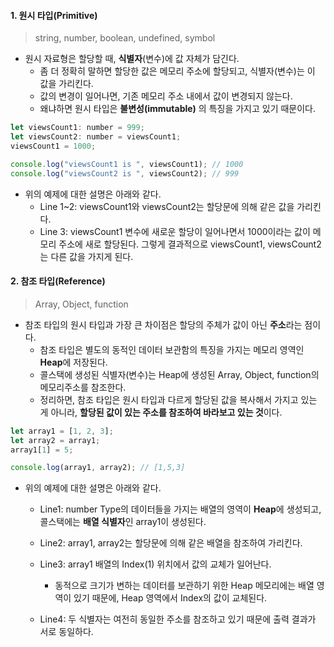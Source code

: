#### 1. 원시 타입(Primitive)

> string, number, boolean, undefined, symbol

- 원시 자료형은 할당할 때, **식별자**(변수)에 값 자체가 담긴다.
  - 좀 더 정확히 말하면 할당한 값은 메모리 주소에 할당되고, 식별자(변수)는 이 값을 가리킨다.
  - 값의 변경이 일어나면, 기존 메모리 주소 내에서 값이 변경되지 않는다.
  - 왜냐하면 원시 타입은 **불변성(immutable)** 의 특징을 가지고 있기 때문이다.

```jsx
let viewsCount1: number = 999;
let viewsCount2: number = viewsCount1;
viewsCount1 = 1000;

console.log("viewsCount1 is ", viewsCount1); // 1000
console.log("viewsCount2 is ", viewsCount2); // 999
```

- 위의 예제에 대한 설명은 아래와 같다.
  - Line 1~2: viewsCount1와 viewsCount2는 할당문에 의해 같은 값을 가리킨다.
  - Line 3: viewsCount1 변수에 새로운 할당이 일어나면서 1000이라는 값이 메모리 주소에 새로 할당된다. 그렇게 결과적으로 viewsCount1, viewsCount2는 다른 값을 가지게 된다.


#### 2. 참조 타입(Reference)

> Array, Object, function

- 참조 타입의 원시 타입과 가장 큰 차이점은 할당의 주체가 값이 아닌 **주소**라는 점이다.
  - 참조 타입은 별도의 동적인 데이터 보관함의 특징을 가지는 메모리 영역인 **Heap**에 저장된다.
  - 콜스택에 생성된 식별자(변수)는 Heap에 생성된 Array, Object, function의 메모리주소를 참조한다.
  - 정리하면, 참조 타입은 원시 타입과 다르게 할당된 값을 복사해서 가지고 있는 게 아니라, **할당된 값이 있는 주소를 참조하여 바라보고 있는 것**이다.

```jsx
let array1 = [1, 2, 3];
let array2 = array1;
array1[1] = 5;

console.log(array1, array2); // [1,5,3]
```

- 위의 예제에 대한 설명은 아래와 같다.
  - Line1: number Type의 데이터들을 가지는 배열의 영역이 **Heap**에 생성되고, 콜스택에는 **배열 식별자**인 array1이 생성된다.
  - Line2: array1, array2는 할당문에 의해 같은 배열을 참조하여 가리킨다.
  - Line3: array1 배열의 Index(1) 위치에서 값의 교체가 일어난다.
    - 동적으로 크기가 변하는 데이터를 보관하기 위한 Heap 메모리에는 배열 영역이 있기 때문에, Heap 영역에서 Index의 값이 교체된다.

  - Line4: 두 식별자는 여전히 동일한 주소를 참조하고 있기 때문에 출력 결과가 서로 동일하다.
